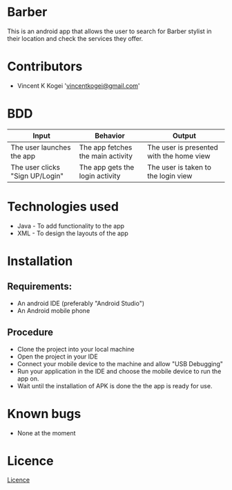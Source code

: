 # Barber
This is an android app that allows the user to search for Barber stylist in their location and check the services they offer.

# Contributors
* Vincent K Kogei 'vincentkogei@gmail.com'


# BDD

| Input                                      | Behavior                                 | Output                                        |
|--------------------------------------------|------------------------------------------|-----------------------------------------------|
| The user launches the app                  | The app fetches the main activity        | The user is presented with the home view |
| The user clicks "Sign UP/Login"              | The app gets the login activity           | The user is taken to the login view        |


# Technologies used
* Java - To add functionality to the app
* XML - To design the layouts of the app

# Installation
## Requirements:
* An android IDE (preferably "Android Studio")
* An Android mobile phone

## Procedure
* Clone the project into your local machine
* Open the project in your IDE
* Connect your mobile device to the machine and allow "USB Debugging"
* Run your application in the IDE and choose the mobile device to run the app on.
* Wait until the installation of APK is done the the app is ready for use.

# Known bugs
* None at the moment

# Licence

[Licence](Licence)